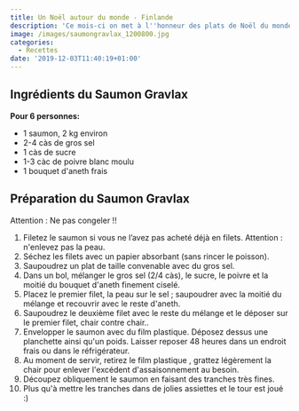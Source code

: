 ```yaml
---
title: Un Noël autour du monde - Finlande
description: 'Ce mois-ci on met à l''honneur des plats de Noël du monde entier :)'
image: /images/saumongravlax_1200800.jpg
categories:
  - Recettes
date: '2019-12-03T11:40:19+01:00'
---
```

## Ingrédients du Saumon Gravlax

**Pour 6 personnes:**

* 1 saumon, 2 kg environ
* 2-4 càs de gros sel
* 1 càs de sucre
* 1-3 càc de poivre blanc moulu
* 1 bouquet d'aneth frais

## Préparation du Saumon Gravlax

Attention : Ne pas congeler !!

1. Filetez le saumon si vous ne l’avez pas acheté déjà en filets. Attention : n'enlevez pas la peau.
2. Séchez les filets avec un papier absorbant (sans rincer le poisson).
3. Saupoudrez un plat de taille convenable avec du gros sel.
4. Dans un bol, mélanger le gros sel (2/4 càs), le sucre, le poivre et la moitié du bouquet d'aneth finement ciselé.
5. Placez le premier filet, la peau sur le sel ; saupoudrer avec la moitié du mélange et recouvrir avec le reste d'aneth.
6. Saupoudrez le deuxième filet avec le reste du mélange et le déposer sur le premier filet, chair contre chair..
7. Envelopper le saumon avec du film plastique. Déposez dessus une planchette ainsi qu'un poids. Laisser reposer 48 heures dans un endroit frais ou dans le réfrigérateur.
8. Au moment de servir, retirez le film plastique , grattez légèrement la chair pour enlever l'excédent d'assaisonnement au besoin.
9. Découpez obliquement le saumon en faisant des tranches très fines.
10. Plus qu'à mettre les tranches dans de jolies assiettes et le tour est joué :)
